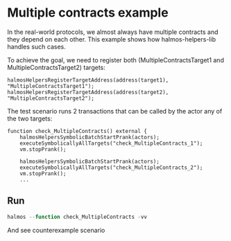 # Multiple contracts example
In the real-world protocols, we almost always have multiple contracts and they depend on each other. This example shows how halmos-helpers-lib handles such cases.

To achieve the goal, we need to register both (MultipleContractsTarget1 and MultipleContractsTarget2) targets:
```solidity
halmosHelpersRegisterTargetAddress(address(target1), "MultipleContractsTarget1");
halmosHelpersRegisterTargetAddress(address(target2), "MultipleContractsTarget2");
```
The test scenario runs 2 transactions that can be called by the actor any of the two targets:
```solidity
function check_MultipleContracts() external {
    halmosHelpersSymbolicBatchStartPrank(actors);
    executeSymbolicallyAllTargets("check_MultipleContracts_1");
    vm.stopPrank();

    halmosHelpersSymbolicBatchStartPrank(actors);
    executeSymbolicallyAllTargets("check_MultipleContracts_2");
    vm.stopPrank();
    ...
```
## Run
```javascript
halmos --function check_MultipleContracts -vv
```
And see counterexample scenario
